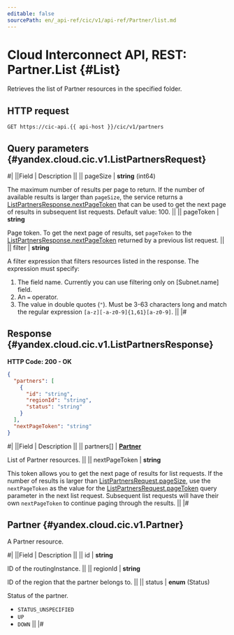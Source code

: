 ```yaml
---
editable: false
sourcePath: en/_api-ref/cic/v1/api-ref/Partner/list.md
---
```


# Cloud Interconnect API, REST: Partner.List {#List}

Retrieves the list of Partner resources in the specified folder.

## HTTP request

```
GET https://cic-api.{{ api-host }}/cic/v1/partners
```

## Query parameters {#yandex.cloud.cic.v1.ListPartnersRequest}

#|
||Field | Description ||
|| pageSize | **string** (int64)

The maximum number of results per page to return. If the number of available
results is larger than `pageSize`,
the service returns a [ListPartnersResponse.nextPageToken](#yandex.cloud.cic.v1.ListPartnersResponse)
that can be used to get the next page of results in subsequent list requests. Default value: 100. ||
|| pageToken | **string**

Page token. To get the next page of results, set `pageToken` to the
[ListPartnersResponse.nextPageToken](#yandex.cloud.cic.v1.ListPartnersResponse) returned by a previous list request. ||
|| filter | **string**

A filter expression that filters resources listed in the response.
The expression must specify:
1. The field name. Currently you can use filtering only on [Subnet.name] field.
2. An `=` operator.
3. The value in double quotes (`"`). Must be 3-63 characters long and match the regular expression `[a-z][-a-z0-9]{1,61}[a-z0-9]`. ||
|#

## Response {#yandex.cloud.cic.v1.ListPartnersResponse}

**HTTP Code: 200 - OK**

```json
{
  "partners": [
    {
      "id": "string",
      "regionId": "string",
      "status": "string"
    }
  ],
  "nextPageToken": "string"
}
```

#|
||Field | Description ||
|| partners[] | **[Partner](#yandex.cloud.cic.v1.Partner)**

List of Partner resources. ||
|| nextPageToken | **string**

This token allows you to get the next page of results for list requests. If the number of results
is larger than [ListPartnersRequest.pageSize](#yandex.cloud.cic.v1.ListPartnersRequest), use
the `nextPageToken` as the value
for the [ListPartnersRequest.pageToken](#yandex.cloud.cic.v1.ListPartnersRequest) query parameter
in the next list request. Subsequent list requests will have their own
`nextPageToken` to continue paging through the results. ||
|#

## Partner {#yandex.cloud.cic.v1.Partner}

A Partner resource.

#|
||Field | Description ||
|| id | **string**

ID of the routingInstance. ||
|| regionId | **string**

ID of the region that the partner belongs to. ||
|| status | **enum** (Status)

Status of the partner.

- `STATUS_UNSPECIFIED`
- `UP`
- `DOWN` ||
|#